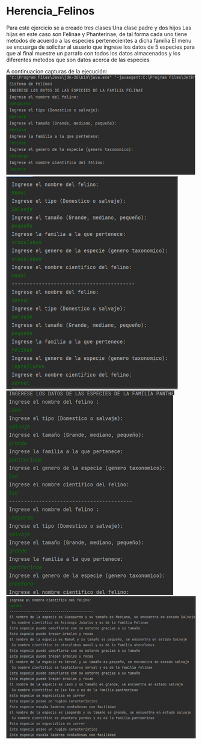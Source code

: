 # Herencia_Felinos
Para este ejercicio se a creado tres clases 
Una clase padre y dos hijos
Las hijas en este caso son Felinae y Phanterinae, de tal forma cada uno tiene metodos de acuerdo a las
especies pertenecientes a dicha familia
El menu se encuarga de solicitar al usuario que ingrese los datos de 5 especies
para que al final muestre un parrafo con todos los datos almacenados y los diferentes metodos que son 
datos acerca de las especies 

A continuacion capturas de la ejecución: 
![Image Text](https://github.com/Ruizerick26/Herencia_Felinos/blob/master/assets/captura1.jpg)
![Image Text](https://github.com/Ruizerick26/Herencia_Felinos/blob/master/assets/captura2.jpg)
![Image Text](https://github.com/Ruizerick26/Herencia_Felinos/blob/master/assets/captura3.jpg)
![Image Text](https://github.com/Ruizerick26/Herencia_Felinos/blob/master/assets/captura4.jpg)
